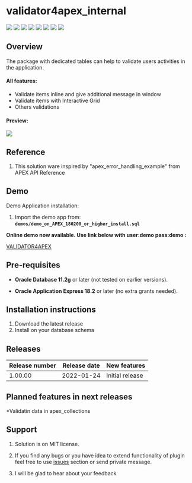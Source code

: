 # validator4apex_internal

![](https://img.shields.io/badge/APEX-18.2-success.svg) ![](https://img.shields.io/badge/APEX-19.1-success.svg) ![](https://img.shields.io/badge/APEX-19.2-success.svg) ![](https://img.shields.io/badge/APEX-20.1-success.svg) ![](https://img.shields.io/badge/APEX-20.2-success.svg)
![](https://img.shields.io/badge/Oracle-11g-success.svg) ![](https://img.shields.io/badge/Oracle-12c-success.svg)  ![](https://img.shields.io/badge/Oracle-18c-success.svg)


## Overview

The package with dedicated tables can help to validate users activities in the application.


#### All features:

- Validate items inline and give additional message in window
- Validate items with Interactive Grid
- Others validations


#### Preview: 

![](https://raw.githubusercontent.com/CanbiPl/validator4apex_internal/preview.png)


## Reference

1. This solution ware inspired by "apex_error_handling_example" from APEX API Reference

## Demo

Demo Application installation: 

1. Import the demo app from: **`demos/demo_on_APEX_180200_or_higher_install.sql`**
   

**Online demo now available. Use link below with user:demo pass:demo :**

[VALIDATOR4APEX](https://CANBI.PL/ords/f?p=VALIDATOR4APEX)


## Pre-requisites

- **Oracle Database 11.2g** or later (not tested on earlier versions).

- **Oracle Application Express 18.2** or later (no extra grants needed).


## Installation instructions

1. Download the latest release
2. Install on your database schema


## Releases

| Release number | Release date | New features                                                 |
| -------------- | ------------ | ------------------------------------------------------------ |
| 1.00.00        | 2022-01-24   | Initial release                                              |


## Planned features in next releases

*Validatin data in apex_collections


## Support

1. Solution is on MIT license. 

2. If you find any bugs or you have idea to extend functionality of plugin feel free to use [issues](https://github.com/CanbiPl/validator4apex_internal/issues) section or send private message.

3. I will be glad to hear about your feedback

   

   
